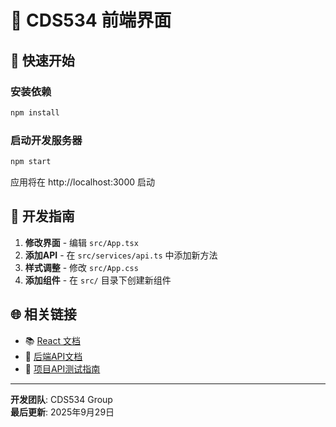 # 🎨 CDS534 前端界面


## 🚀 快速开始

### 安装依赖
```bash
npm install
```

### 启动开发服务器
```bash
npm start
```

应用将在 http://localhost:3000 启动

## 🤝 开发指南

1. **修改界面** - 编辑 `src/App.tsx`
2. **添加API** - 在 `src/services/api.ts` 中添加新方法
3. **样式调整** - 修改 `src/App.css`
4. **添加组件** - 在 `src/` 目录下创建新组件

## 🌐 相关链接

- 📚 [React 文档](https://reactjs.org/)
- 🔧 [后端API文档](http://localhost:3001/api/docs)
- 📖 [项目API测试指南](../API_TESTING_GUIDE.md)

---

**开发团队**: CDS534 Group  
**最后更新**: 2025年9月29日

